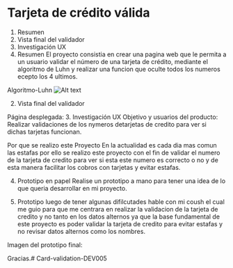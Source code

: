 # Tarjeta de crédito válida

1. Resumen
2. Vista final del validador
3. Investigación UX
1. Resumen
El proyecto consistia en crear una pagina web que le permita a un usuario validar el número de una tarjeta de crédito, mediante el algoritmo de Luhn y realizar una funcion que oculte todos los numeros ecepto los 4 ultimos.

Algoritmo-Luhn
![Alt text](thumb.png)

2. Vista final del validador


Página desplegada: 
3. Investigación UX
Objetivo y usuarios del producto:
Realizar validaciones de los nymeros detarjetas de credito para ver si dichas tarjetas funcionan.

Por que se realizo este Proyecto
En la actualidad es cada dia mas comun las estafas por ello se realizo este proyecto con el fin de validar el numero de la tarjeta de credito para ver si esta este numero es correcto o no y de esta manera facilitar los cobros con tarjetas y evitar estafas.

4. Prototipo en papel
Realise un prototipo a mano para tener una idea de lo que queria desarrollar en mi proyecto.


5. Prototipo
luego de tener algunas difilcutades hable con mi coush el cual me guio para que me centrara en realizar la validacion de la tarjeta de credito y no tanto en los datos alternos ya que la base fundamental de este proyecto es poder validar la tarjeta de credito para evitar estafas y no revisar datos alternos como los nombres.

Imagen del prototipo final:


Gracias.#   C a r d - v a l i d a t i o n - D E V 0 0 5  
 